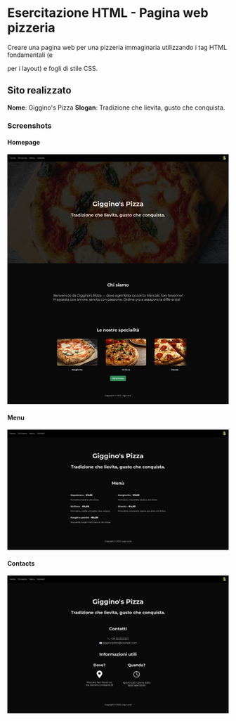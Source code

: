 # Esercitazione HTML - Pagina web pizzeria

Creare una pagina web per una pizzeria immaginaria utilizzando i tag HTML fondamentali (e <div> per i layout) e fogli di stile CSS.

## Sito realizzato

**Nome**: Giggino's Pizza
**Slogan**: Tradizione che lievita, gusto che conquista.

### Screenshots

#### Homepage
![screenshot_home](screenshots/home.png)

#### Menu
![screenshot_menu](screenshots/menu.png)


#### Contacts
![screenshot_contacts](screenshots/contacts.png)
